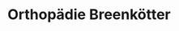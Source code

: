 ---
title: "Orthopädie Breenkötter"
url: /guetersloh/orthopaedie-breenkoetter/
shop: Sanitätshaus
---
